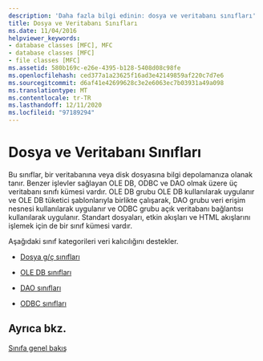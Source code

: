 ```yaml
---
description: 'Daha fazla bilgi edinin: dosya ve veritabanı sınıfları'
title: Dosya ve Veritabanı Sınıfları
ms.date: 11/04/2016
helpviewer_keywords:
- database classes [MFC], MFC
- database classes [MFC]
- file classes [MFC]
ms.assetid: 580b169c-e26e-4395-b128-5408d08c98fe
ms.openlocfilehash: ced377a1a23625f16ad3e42149859af220c7d7e6
ms.sourcegitcommit: d6af41e42699628c3e2e6063ec7b03931a49a098
ms.translationtype: MT
ms.contentlocale: tr-TR
ms.lasthandoff: 12/11/2020
ms.locfileid: "97189294"
---
```

# <a name="file-and-database-classes"></a>Dosya ve Veritabanı Sınıfları

Bu sınıflar, bir veritabanına veya disk dosyasına bilgi depolamanıza olanak tanır. Benzer işlevler sağlayan OLE DB, ODBC ve DAO olmak üzere üç veritabanı sınıfı kümesi vardır. OLE DB grubu OLE DB kullanılarak uygulanır ve OLE DB tüketici şablonlarıyla birlikte çalışarak, DAO grubu veri erişim nesnesi kullanılarak uygulanır ve ODBC grubu açık veritabanı bağlantısı kullanılarak uygulanır. Standart dosyaları, etkin akışları ve HTML akışlarını işlemek için de bir sınıf kümesi vardır.

Aşağıdaki sınıf kategorileri veri kalıcılığını destekler.

- [Dosya g/ç sınıfları](file-i-o-classes.md)

- [OLE DB sınıfları](ole-db-classes.md)

- [DAO sınıfları](dao-classes.md)

- [ODBC sınıfları](odbc-classes.md)

## <a name="see-also"></a>Ayrıca bkz.

[Sınıfa genel bakış](class-library-overview.md)
